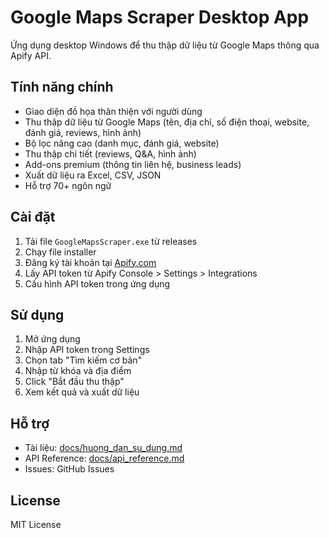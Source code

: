 # Google Maps Scraper Desktop App

Ứng dụng desktop Windows để thu thập dữ liệu từ Google Maps thông qua Apify API.

## Tính năng chính

- Giao diện đồ họa thân thiện với người dùng
- Thu thập dữ liệu từ Google Maps (tên, địa chỉ, số điện thoại, website, đánh giá, reviews, hình ảnh)
- Bộ lọc nâng cao (danh mục, đánh giá, website)
- Thu thập chi tiết (reviews, Q&A, hình ảnh)
- Add-ons premium (thông tin liên hệ, business leads)
- Xuất dữ liệu ra Excel, CSV, JSON
- Hỗ trợ 70+ ngôn ngữ

## Cài đặt

1. Tải file `GoogleMapsScraper.exe` từ releases
2. Chạy file installer
3. Đăng ký tài khoản tại [Apify.com](https://apify.com)
4. Lấy API token từ Apify Console > Settings > Integrations
5. Cấu hình API token trong ứng dụng

## Sử dụng

1. Mở ứng dụng
2. Nhập API token trong Settings
3. Chọn tab "Tìm kiếm cơ bản"
4. Nhập từ khóa và địa điểm
5. Click "Bắt đầu thu thập"
6. Xem kết quả và xuất dữ liệu

## Hỗ trợ

- Tài liệu: [docs/huong_dan_su_dung.md](docs/huong_dan_su_dung.md)
- API Reference: [docs/api_reference.md](docs/api_reference.md)
- Issues: GitHub Issues

## License

MIT License
